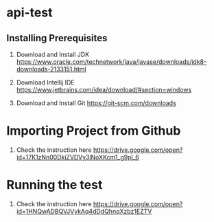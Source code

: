 # api-test
## Installing Prerequisites

1. Download and Install JDK
https://www.oracle.com/technetwork/java/javase/downloads/jdk8-downloads-2133151.html

2. Download Intellij IDE
https://www.jetbrains.com/idea/download/#section=windows

3. Download and Install Git
https://git-scm.com/downloads

# Importing Project from Github
1. Check the instruction here https://drive.google.com/open?id=17K1zNn00DkjZVDVy3lNoXKcm1_g9pl_6


# Running the test
1. Check the instruction here https://drive.google.com/open?id=1HNQwADBQVJVykAq4dDdQhnqXzbz1EZTV



